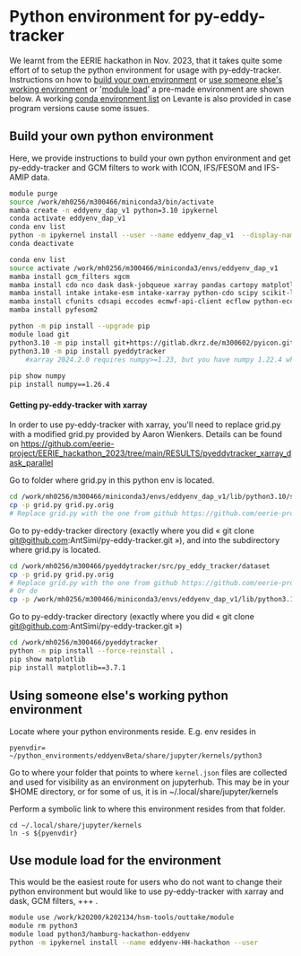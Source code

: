 # Python environment for py-eddy-tracker
We learnt from the EERIE hackathon in Nov. 2023, that it takes quite some effort of to setup the python environment for usage with py-eddy-tracker. Instructions on how to [build your own environment](#build-your-own-python-environment) or [use someone else's working environment](#using-someone-elses-working-python-environment) or '[module load](#use-module-load-for-the-environment)' a pre-made environment are shown below.  A working [conda environment list](eddyenv_dap_v1.txt) on Levante is also provided in case program versions cause some issues. 


## Build your own python environment
Here, we provide instructions to build your own python environment and get py-eddy-tracker and GCM filters to work with ICON, IFS/FESOM and IFS-AMIP data. 

```bash
module purge
source /work/mh0256/m300466/miniconda3/bin/activate
mamba create -n eddyenv_dap_v1 python=3.10 ipykernel
conda activate eddyenv_dap_v1
conda env list
python -m ipykernel install --user --name eddyenv_dap_v1  --display-name="eddyenv_dap_v1"
conda deactivate
```

```bash
conda env list
source activate /work/mh0256/m300466/miniconda3/envs/eddyenv_dap_v1
mamba install gcm_filters xgcm
mamba install cdo nco dask dask-jobqueue xarray pandas cartopy matplotlib numpy netcdf4 zarr healpix jupyter seaborn cmocean iris
mamba install intake intake-esm intake-xarray python-cdo scipy scikit-learn jupyterlab spectrum easydev tqdm distributed aiohttp requests fastparquet
mamba install cfunits cdsapi eccodes ecmwf-api-client ecflow python-eccodes cfgrib 
mamba install pyfesom2

python -m pip install --upgrade pip
module load git
python3.10 -m pip install git+https://gitlab.dkrz.de/m300602/pyicon.git
python3.10 -m pip install pyeddytracker
    #xarray 2024.2.0 requires numpy>=1.23, but you have numpy 1.22.4 which is incompatible.
    
pip show numpy
pip install numpy==1.26.4
```

#### Getting py-eddy-tracker with xarray
In order to use py-eddy-tracker with xarray, you'll need to replace grid.py with a modified grid.py provided by Aaron Wienkers. Details can be found on https://github.com/eerie-project/EERIE_hackathon_2023/tree/main/RESULTS/pyeddytracker_xarray_dask_parallel

Go to folder where grid.py in this python env is located. 
```bash
cd /work/mh0256/m300466/miniconda3/envs/eddyenv_dap_v1/lib/python3.10/site-packages/py_eddy_tracker/dataset/
cp -p grid.py grid.py.orig
# Replace grid.py with the one from github https://github.com/eerie-project/EERIE_hackathon_2023/blob/main/RESULTS/pyeddytracker_xarray_dask_parallel/grid.py
```

Go to py-eddy-tracker directory (exactly where you did « git clone git@github.com:AntSimi/py-eddy-tracker.git »), and into the subdirectory where grid.py is located. 

```bash
cd /work/mh0256/m300466/pyeddytracker/src/py_eddy_tracker/dataset
cp -p grid.py grid.py.orig
# Replace grid.py with the one from github https://github.com/eerie-project/EERIE_hackathon_2023/blob/main/RESULTS/pyeddytracker_xarray_dask_parallel/grid.py
# Or do
cp -p /work/mh0256/m300466/miniconda3/envs/eddyenv_dap_v1/lib/python3.10/site-packages/py_eddy_tracker/dataset/grid.py /work/mh0256/m300466/pyeddytracker/src/py_eddy_tracker/dataset/grid.py 
```

Go to py-eddy-tracker directory (exactly where you did « git clone git@github.com:AntSimi/py-eddy-tracker.git »)
```bash
cd /work/mh0256/m300466/pyeddytracker
python -m pip install --force-reinstall .
pip show matplotlib
pip install matplotlib==3.7.1
```

## Using someone else's working python environment
Locate where your python environments reside. E.g. env resides in 
```
pyenvdir= ~/python_environments/eddyenvBeta/share/jupyter/kernels/python3
```

Go to where your folder that points to where `kernel.json` files are collected and used for visibility as an environment on jupyterhub. This may be in your $HOME directory, or for some of us, it is in ~/.local/share/jupyter/kernels

Perform a symbolic link to where this environment resides from that folder.

```
cd ~/.local/share/jupyter/kernels
ln -s ${pyenvdir}
```

## Use module load for the environment
This would be the easiest route for users who do not want to change their python environment but would like to use py-eddy-tracker with xarray and dask, GCM filters, +++ . 

```bash
module use /work/k20200/k202134/hsm-tools/outtake/module
module rm python3
module load python3/hamburg-hackathon-eddyenv
python -m ipykernel install --name eddyenv-HH-hackathon --user
```
